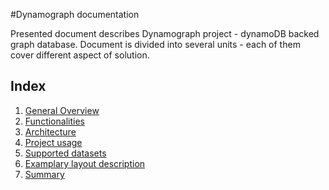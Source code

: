 #Dynamograph documentation

Presented document describes Dynamograph project - dynamoDB backed graph database.
Document is divided into several units - each of them cover different aspect of solution.


## Index

1. [General Overview][1]
2. [Functionalities][2]
3. [Architecture][3]
4. [Project usage][4]
5. [Supported datasets][5]
6. [Examplary layout description][6]
7. [Summary][7]

[1]: Overview.md
[2]: Functionalities.md
[3]: Architecture.md
[4]: Usage.md
[5]: Datasets.md
[6]: GoTableLayout.md
[7]: Summary.md

